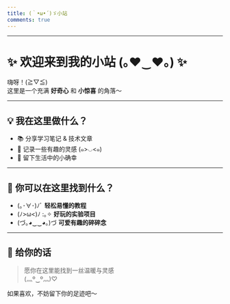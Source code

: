 ```yaml
---
title: (｀•ω•´)ゞ小站
comments: true
---
```


---
# ✨ 欢迎来到我的小站 (｡♥‿♥｡) ✨

嗨呀！(≧▽≦)  
这里是一个充满 **好奇心** 和 **小惊喜** 的角落～  

---

## 💡 我在这里做什么？

- 📚 分享学习笔记 & 技术文章  
- 🎨 记录一些有趣的灵感 (๑>◡<๑)  
- 🌱 留下生活中的小确幸  

---

## 🐾 你可以在这里找到什么？

- (｡･∀･)ﾉﾞ **轻松易懂的教程**  
- (ﾉ>ω<)ﾉ :｡✧ **好玩的实验项目**  
- (づ｡◕‿‿◕｡)づ **可爱有趣的碎碎念**  

---

## 💌 给你的话

> 愿你在这里能找到一丝温暖与灵感  
> (灬º‿º灬)♡  

如果喜欢，不妨留下你的足迹吧～  
